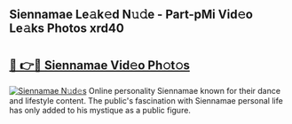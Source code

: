 ## Siennamae Le𝚊k𝚎d N𝚞𝚍e - Part-pMi Vid𝚎o Le𝚊ks Photos xrd40

# <h2><a href="http://fbbqkh3.evod.top/?m=Siennamae">🔗 👉🔴 Siennamae Vid𝚎o Ph𝚘t𝚘s</a></h2>

[![Siennamae N𝚞d𝚎s](https://i.imgur.com/8V9OHl7.gif)](http://fbbqkh3.evod.top/?m=Siennamae)
Online personality Siennamae known for their dance and lifestyle content. The public's fascination with Siennamae personal life has only added to his mystique as a public figure. 
